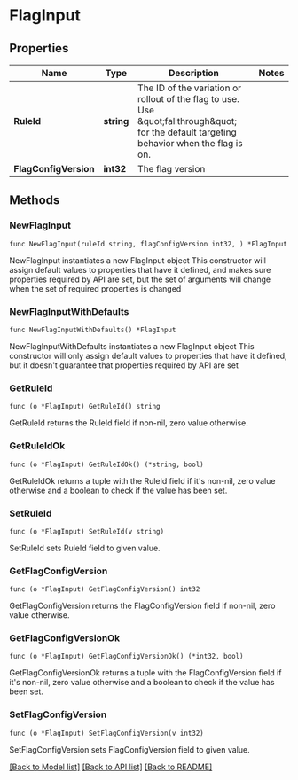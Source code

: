 # FlagInput

## Properties

Name | Type | Description | Notes
------------ | ------------- | ------------- | -------------
**RuleId** | **string** | The ID of the variation or rollout of the flag to use. Use \&quot;fallthrough\&quot; for the default targeting behavior when the flag is on. | 
**FlagConfigVersion** | **int32** | The flag version | 

## Methods

### NewFlagInput

`func NewFlagInput(ruleId string, flagConfigVersion int32, ) *FlagInput`

NewFlagInput instantiates a new FlagInput object
This constructor will assign default values to properties that have it defined,
and makes sure properties required by API are set, but the set of arguments
will change when the set of required properties is changed

### NewFlagInputWithDefaults

`func NewFlagInputWithDefaults() *FlagInput`

NewFlagInputWithDefaults instantiates a new FlagInput object
This constructor will only assign default values to properties that have it defined,
but it doesn't guarantee that properties required by API are set

### GetRuleId

`func (o *FlagInput) GetRuleId() string`

GetRuleId returns the RuleId field if non-nil, zero value otherwise.

### GetRuleIdOk

`func (o *FlagInput) GetRuleIdOk() (*string, bool)`

GetRuleIdOk returns a tuple with the RuleId field if it's non-nil, zero value otherwise
and a boolean to check if the value has been set.

### SetRuleId

`func (o *FlagInput) SetRuleId(v string)`

SetRuleId sets RuleId field to given value.


### GetFlagConfigVersion

`func (o *FlagInput) GetFlagConfigVersion() int32`

GetFlagConfigVersion returns the FlagConfigVersion field if non-nil, zero value otherwise.

### GetFlagConfigVersionOk

`func (o *FlagInput) GetFlagConfigVersionOk() (*int32, bool)`

GetFlagConfigVersionOk returns a tuple with the FlagConfigVersion field if it's non-nil, zero value otherwise
and a boolean to check if the value has been set.

### SetFlagConfigVersion

`func (o *FlagInput) SetFlagConfigVersion(v int32)`

SetFlagConfigVersion sets FlagConfigVersion field to given value.



[[Back to Model list]](../README.md#documentation-for-models) [[Back to API list]](../README.md#documentation-for-api-endpoints) [[Back to README]](../README.md)



